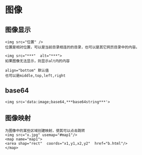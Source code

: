 # 图像

## 图像显示

```
<img src="位置" />
位置是相对位置，可以是当前目录相连的的目录，也可以是其它网页目录中的内容。

<img src="***"  alt="***">
如果图像无法显示，则显示alt内的内容

align="bottom" 默认值
也可以是middle,top,left,right
```

## base64

```
<img src='data:image;base64,***base64string***'>
```


## 图像映射

```
为图像中的某些区域创建映射，使其可以点击跳转
<img src="x.jpg" usemap="#map1"/>
<map name="map1">
<area shap="rect"  coords="x1,y1,x2,y2"  href="b.html"/>
</map>
```


